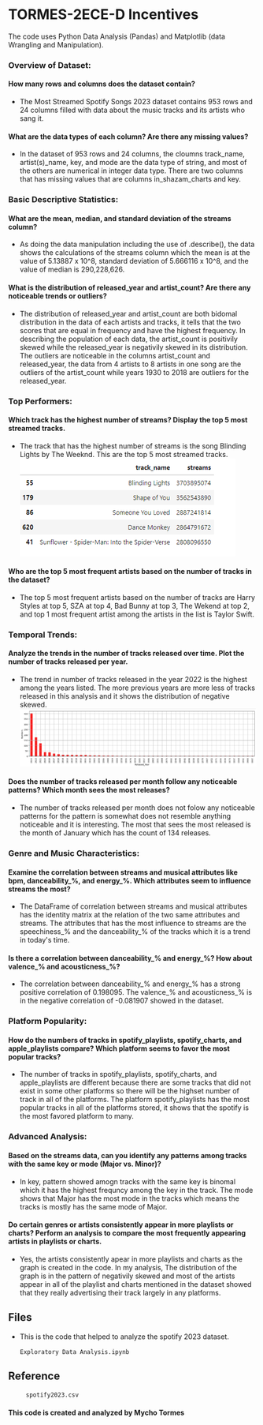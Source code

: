 # TORMES-2ECE-D Incentives
The code uses Python Data Analysis (Pandas) and Matplotlib (data Wrangling and Manipulation).
### Overview of Dataset:
#### How many rows and columns does the dataset contain?
   - The Most Streamed Spotify Songs 2023 dataset contains 953 rows and 24 columns filled with data about the music tracks and its artists who sang it.
#### What are the data types of each column? Are there any missing values?
   -  In the dataset of 953 rows and 24 columns, the cloumns track_name, artist(s)_name, key, and mode are the data type of string, and most of the others are numerical in integer data type. There are two columns that has missing values that are columns in_shazam_charts and key.

  
### Basic Descriptive Statistics:
#### What are the mean, median, and standard deviation of the streams column?
   - As doing the data manipulation including the use of .describe(), the data shows the calculations of the streams column which the mean is at the value of 5.13887 x 10^8, standard deviation of 5.666116 x 10^8, and the value of median is 290,228,626.
#### What is the distribution of released_year and artist_count? Are there any noticeable trends or outliers?
   - The distribution of released_year and artist_count are both bidomal distribution in the data of each artists and tracks, it tells that the two scores that are equal in frequency and have the highest frequency. In describing the population of each data, the artist_count is positivily skewed while the released_year is negativily skewed in its distribution. The outliers are noticeable in the columns artist_count and released_year, the data from 4 artists to 8 artists in one song are the outliers of the artist_count while years 1930 to 2018 are outliers for the released_year.

### Top Performers:
#### Which track has the highest number of streams? Display the top 5 most streamed tracks.
   - The track that has the highest number of streams is the song Blinding Lights by The Weeknd. This are the top 5 most streamed tracks. ![My logo](https://github.com/MychoTormes/Incentives/blob/a2612b5a7831ef23b46a012a372ec3882d508d55/top5%20tracks.png)
#### Who are the top 5 most frequent artists based on the number of tracks in the dataset?
   - The top 5 most frequent artists based on the number of tracks are Harry Styles at top 5, SZA at top 4, Bad Bunny at top 3, The Wekend at top 2, and top 1 most frequent artist among the artists in the list is Taylor Swift.

### Temporal Trends:
#### Analyze the trends in the number of tracks released over time. Plot the number of tracks released per year.
   - The trend in number of tracks released in the year 2022 is the highest among the years listed. The more previous years are more less of tracks released in this analysis and it shows the distribution of negative skewed. ![My logo](https://github.com/MychoTormes/Incentives/blob/360d8837e6f6695cccd3d21c75637edee82cada5/plotyear.png)
#### Does the number of tracks released per month follow any noticeable patterns? Which month sees the most releases?
   - The number of tracks released per month does not folow any noticeable patterns for the pattern is somewhat does not resemble anything noticeable and it is interesting. The most that sees the most released is the month of January which has the count of 134 releases.

### Genre and Music Characteristics:
#### Examine the correlation between streams and musical attributes like bpm, danceability_%, and energy_%. Which attributes seem to influence streams the most?
   - The DataFrame of correlation between streams and musical attributes has the identity matrix at the relation of the two same attributes and streams. The attributes that has the most influence to streams are the speechiness_% and the danceability_% of the tracks which it is a trend in today's time.
#### Is there a correlation between danceability_% and energy_%? How about valence_% and acousticness_%?
   - The correlation between danceability_% and energy_% has a strong positive correlation of 0.198095. The valence_% and acousticness_% is in the negative correlation of -0.081907 showed in the dataset.

### Platform Popularity:
#### How do the numbers of tracks in spotify_playlists, spotify_charts, and apple_playlists compare? Which platform seems to favor the most popular tracks?
   - The number of tracks in spotify_playlists, spotify_charts, and apple_playlists are different because there are some tracks that did not exist in some other platforms so there will be the highset number of track in all of the platforms. The platform spotify_playlists has the most popular tracks in all of the platforms stored, it shows that the spotify is the most favored platform to many.

### Advanced Analysis:
#### Based on the streams data, can you identify any patterns among tracks with the same key or mode (Major vs. Minor)?
   - In key, pattern showed amogn tracks with the same key is binomal which it has the highest frequncy among the key in the track. The mode shows that Major has the most mode in the tracks which means the tracks is mostly has the same mode of Major.
#### Do certain genres or artists consistently appear in more playlists or charts? Perform an analysis to compare the most frequently appearing artists in playlists or charts.
   - Yes, the artists consistently apear in more playlists and charts as the graph is created in the code. In my analysis, The distribution of the graph is in the pattern of negativily skewed and most of the artists appear in all of the playlist and charts mentioned in the dataset showed that they really advertising their track largely in any platforms.

## Files
   - This is the code that helped to analyze the spotify 2023 dataset.

         Exploratory Data Analysis.ipynb 

## Reference

         spotify2023.csv

#### This code is created and analyzed by Mycho Tormes
